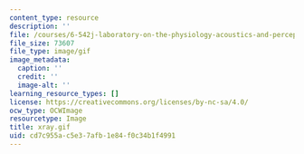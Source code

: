 ```yaml
---
content_type: resource
description: ''
file: /courses/6-542j-laboratory-on-the-physiology-acoustics-and-perception-of-speech-fall-2005/cd7c955ac5e37afb1e84f0c34b1f4991_xray.gif
file_size: 73607
file_type: image/gif
image_metadata:
  caption: ''
  credit: ''
  image-alt: ''
learning_resource_types: []
license: https://creativecommons.org/licenses/by-nc-sa/4.0/
ocw_type: OCWImage
resourcetype: Image
title: xray.gif
uid: cd7c955a-c5e3-7afb-1e84-f0c34b1f4991
---
```

